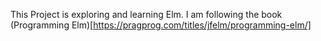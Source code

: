 This Project is exploring and learning Elm. I am following the book (Programming Elm)[https://pragprog.com/titles/jfelm/programming-elm/]
